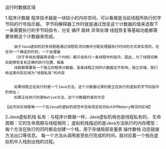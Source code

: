 运行时数据区域

   1.程序计数器
        程序技术器是一块较小的内存空间，可以看做是当前线程所执行的字节码的行号指示器。
        字节码解释器工作时就是通过改变这个计数器的值来选取下一条需要执行的字节码指令，分支 循环 跳转 异常处理
        线程恢复等基础功能都需要依赖这个计数器来完成。
        
        由于Java虚拟机的多线程是通过线程轮流切换并分配处理器执行时间的方式来实现的，在任何一个确定的时刻，一个处理器
        （对于多核处理器来说是一个内核）都只会执行一条线程中的指令，因此，为了线程切换后能够恢复到正确的执行位置，每条
        线程都需要有一个独立的程序计数器，各条线程之间的计数器互不影响，独立存储，我们称这类内存区域为"线程私有"的内存 
        
        
        如果线程正在执行的是一个Java方法，这个计数器记录的是正在执行的虚拟机字节码指令的地址；
        如果正在执行的是Native方法，这个计数器的值则为空
        【此内存区域是唯一一个在Java的虚拟机规范中没有规定任何OutOfMemory情况的区域】
   
   2.Java虚拟机栈
        私有：与程序计数器一样，Java虚拟机栈也是线程私有的。
        生命周期：它的生命周期与线程相同；
        虚拟机栈描述的是Java方法执行的内存模型：每个方法在执行的同时都会创建一个栈，用于存储局部变量表 操作数栈 动态链接 方法出口等信息。
        每一个方法从调用直至执行完成的时间，就对应着一个栈在虚拟机中入栈到出栈的过程。
        
        
        
        
        
        
        
        
        
        
        
        
        
        
        
        
        
        
        